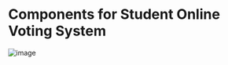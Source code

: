 # Components for Student Online Voting System

![image](https://user-images.githubusercontent.com/101432937/161375284-ddf7c2bf-b664-4beb-86ad-a704859b0824.png)


